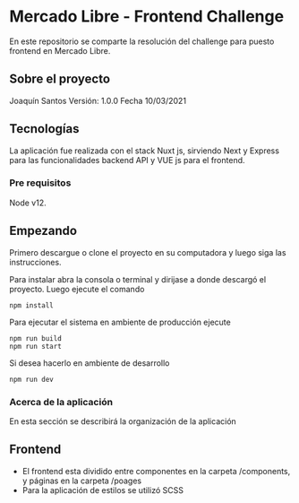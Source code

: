 # Mercado Libre - Frontend Challenge

En este repositorio se comparte la resolución del challenge para puesto frontend en Mercado Libre.

## Sobre el proyecto

Joaquín Santos
Versión: 1.0.0
Fecha 10/03/2021

## Tecnologías

La aplicación fue realizada con el stack Nuxt js, sirviendo Next y Express para las funcionalidades backend API y VUE js para el frontend.

### Pre requisitos

Node v12.

## Empezando

Primero descargue o clone el proyecto en su computadora y luego siga las instrucciones.

Para instalar abra la consola o terminal y dirijase a donde descargó el proyecto. Luego ejecute el comando

```
npm install
```

Para ejecutar el sistema en ambiente de producción ejecute

```
npm run build
npm run start
```

Si desea hacerlo en ambiente de desarrollo

```
npm run dev
```

### Acerca de la aplicación

En esta sección se describirá la organización de la aplicación

## Frontend

- El frontend esta dividido entre componentes en la carpeta /components, y páginas en la carpeta /poages
- Para la aplicación de estilos se utilizó SCSS
